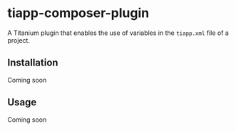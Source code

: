 # tiapp-composer-plugin

A Titanium plugin that enables the use of variables in the `tiapp.xml` file of a project.

## Installation

Coming soon

## Usage

Coming soon
